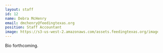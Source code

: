 ```yaml
---
layout: staff
id: 12
name: Debra McHenry
email: dmchenry@feedingtexas.org
position: Staff Accountant
image: https://s3-us-west-2.amazonaws.com/assets.feedingtexas.org/images/staff/debra-mchenry.JPG
---
```

Bio forthcoming.
